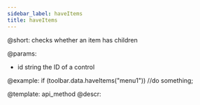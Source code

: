 ```yaml
---
sidebar_label: haveItems
title: haveItems
---          
```


@short: checks whether an item has children

@params:
- id 		string		 the ID of a control

@example:
if (toolbar.data.haveItems("menu1"))
    //do something;

@template: api_method
@descr: